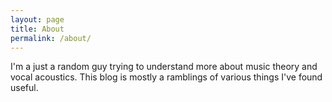 ```yaml
---
layout: page
title: About
permalink: /about/
---
```


I'm a just a random guy trying to understand more about music theory and vocal acoustics. 
This blog is mostly a ramblings of various things I've found useful. 